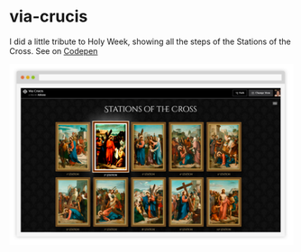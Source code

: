 # via-crucis

I did a little tribute to Holy Week, showing all the steps of the Stations of the Cross. See on [Codepen](http://codepen.io/interaminense/full/XdMzKz/)

![alt tag](https://raw.githubusercontent.com/interaminense/via-crucis/master/src/images/print.jpg)
